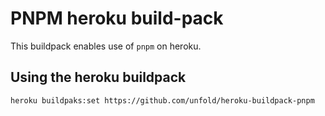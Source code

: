 # PNPM heroku build-pack

This buildpack enables use of `pnpm` on heroku.

## Using the heroku buildpack

```shell
heroku buildpaks:set https://github.com/unfold/heroku-buildpack-pnpm
```
